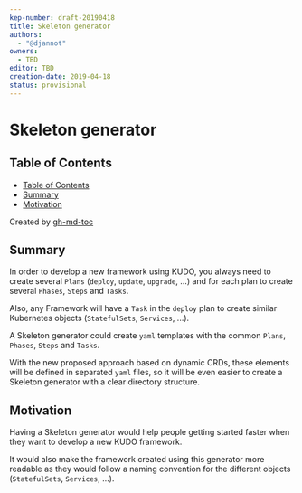 ```yaml
---
kep-number: draft-20190418
title: Skeleton generator
authors:
  - "@djannot"
owners:
  - TBD
editor: TBD
creation-date: 2019-04-18
status: provisional
---
```


# Skeleton generator

## Table of Contents

  * [Table of Contents](#table-of-contents)
  * [Summary](#summary)
  * [Motivation](#motivation)

Created by [gh-md-toc](https://github.com/ekalinin/github-markdown-toc)

## Summary

In order to develop a new framework using KUDO, you always need to create several `Plans` (`deploy`, `update`, `upgrade`, ...) and for each plan to create several `Phases`, `Steps` and `Tasks`.

Also, any Framework will have a `Task` in the `deploy` plan to create similar Kubernetes objects (`StatefulSets`, `Services`, ...).

A Skeleton generator could create `yaml` templates with the common `Plans`, `Phases`, `Steps` and `Tasks`.

With the new proposed approach based on dynamic CRDs, these elements will be defined in separated `yaml` files, so it will be even easier to create a Skeleton generator with a clear directory structure.

## Motivation

Having a Skeleton generator would help people getting started faster when they want to develop a new KUDO framework.

It would also make the framework created using this generator more readable as they would follow a naming convention for the different objects (`StatefulSets`, `Services`, ...).
